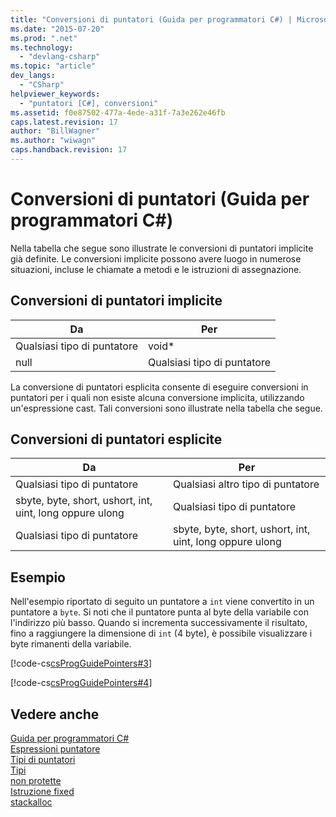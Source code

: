 ```yaml
---
title: "Conversioni di puntatori (Guida per programmatori C#) | Microsoft Docs"
ms.date: "2015-07-20"
ms.prod: ".net"
ms.technology: 
  - "devlang-csharp"
ms.topic: "article"
dev_langs: 
  - "CSharp"
helpviewer_keywords: 
  - "puntatori [C#], conversioni"
ms.assetid: f0e87502-477a-4ede-a31f-7a3e262e46fb
caps.latest.revision: 17
author: "BillWagner"
ms.author: "wiwagn"
caps.handback.revision: 17
---
```

# Conversioni di puntatori (Guida per programmatori C#)
Nella tabella che segue sono illustrate le conversioni di puntatori implicite già definite.  Le conversioni implicite possono avere luogo in numerose situazioni, incluse le chiamate a metodi e le istruzioni di assegnazione.  
  
## Conversioni di puntatori implicite  
  
|Da|Per|  
|--------|---------|  
|Qualsiasi tipo di puntatore|void\*|  
|null|Qualsiasi tipo di puntatore|  
  
 La conversione di puntatori esplicita consente di eseguire conversioni in puntatori per i quali non esiste alcuna conversione implicita, utilizzando un'espressione cast.  Tali conversioni sono illustrate nella tabella che segue.  
  
## Conversioni di puntatori esplicite  
  
|Da|Per|  
|--------|---------|  
|Qualsiasi tipo di puntatore|Qualsiasi altro tipo di puntatore|  
|sbyte, byte, short, ushort, int, uint, long oppure ulong|Qualsiasi tipo di puntatore|  
|Qualsiasi tipo di puntatore|sbyte, byte, short, ushort, int, uint, long oppure ulong|  
  
## Esempio  
 Nell'esempio riportato di seguito un puntatore a `int` viene convertito in un puntatore a `byte`.  Si noti che il puntatore punta al byte della variabile con l'indirizzo più basso.  Quando si incrementa successivamente il risultato, fino a raggiungere la dimensione di `int` \(4 byte\), è possibile visualizzare i byte rimanenti della variabile.  
  
 [!code-cs[csProgGuidePointers#3](../../../csharp/programming-guide/unsafe-code-pointers/codesnippet/CSharp/pointer-conversions_1.cs)]  
  
 [!code-cs[csProgGuidePointers#4](../../../csharp/programming-guide/unsafe-code-pointers/codesnippet/CSharp/pointer-conversions_2.cs)]  
  
## Vedere anche  
 [Guida per programmatori C\#](../../../csharp/programming-guide/index.md)   
 [Espressioni puntatore](../../../csharp/programming-guide/unsafe-code-pointers/pointer-expressions.md)   
 [Tipi di puntatori](../../../csharp/programming-guide/unsafe-code-pointers/pointer-types.md)   
 [Tipi](../../../csharp/language-reference/keywords/types.md)   
 [non protette](../../../csharp/language-reference/keywords/unsafe.md)   
 [Istruzione fixed](../../../csharp/language-reference/keywords/fixed-statement.md)   
 [stackalloc](../../../csharp/language-reference/keywords/stackalloc.md)